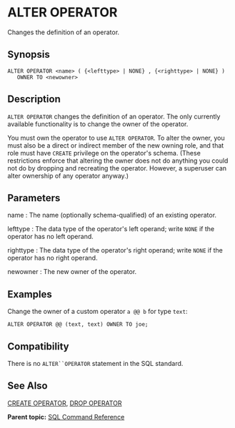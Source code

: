 # ALTER OPERATOR 

Changes the definition of an operator.

## Synopsis 

``` {#sql_command_synopsis}
ALTER OPERATOR <name> ( {<lefttype> | NONE} , {<righttype> | NONE} ) 
   OWNER TO <newowner>
```

## Description 

`ALTER OPERATOR` changes the definition of an operator. The only currently available functionality is to change the owner of the operator.

You must own the operator to use `ALTER OPERATOR`. To alter the owner, you must also be a direct or indirect member of the new owning role, and that role must have `CREATE` privilege on the operator's schema. \(These restrictions enforce that altering the owner does not do anything you could not do by dropping and recreating the operator. However, a superuser can alter ownership of any operator anyway.\)

## Parameters 

name
:   The name \(optionally schema-qualified\) of an existing operator.

lefttype
:   The data type of the operator's left operand; write `NONE` if the operator has no left operand.

righttype
:   The data type of the operator's right operand; write `NONE` if the operator has no right operand.

newowner
:   The new owner of the operator.

## Examples 

Change the owner of a custom operator `a @@ b` for type `text`:

```
ALTER OPERATOR @@ (text, text) OWNER TO joe;
```

## Compatibility 

There is no `ALTER``OPERATOR` statement in the SQL standard.

## See Also 

[CREATE OPERATOR](CREATE_OPERATOR.html), [DROP OPERATOR](DROP_OPERATOR.html)

**Parent topic:** [SQL Command Reference](../sql_commands/sql_ref.html)

